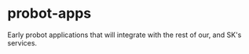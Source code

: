 # probot-apps
Early probot applications that will integrate with the rest of our, and SK's services.
